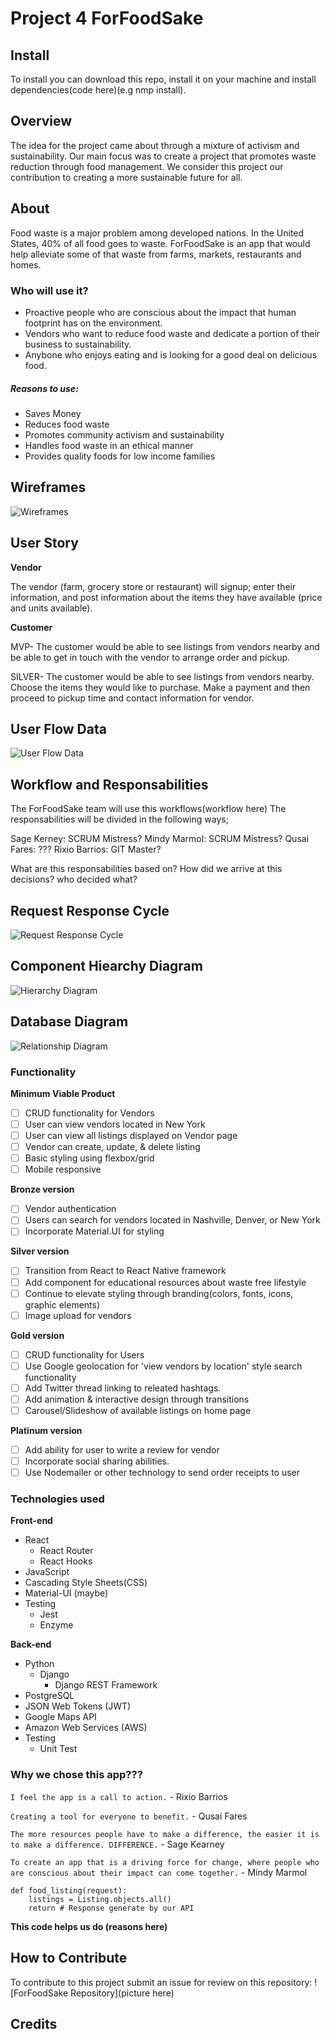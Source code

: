 # Project 4 ForFoodSake

## Install

To install you can download this repo, install it on your machine and install dependencies(code here)(e.g nmp install).

## Overview

The idea for the project came about through a mixture of activism and sustainability.
Our main focus was to create a project that promotes waste reduction through food management.
We consider this project our contribution to creating a more sustainable future for all.

## About

Food waste is a major problem among developed nations. In the United States, 40% of all food goes to waste.
ForFoodSake is an app that would help alleviate some of that waste from farms, markets, restaurants and homes.

### Who will use it?

-   Proactive people who are conscious about the impact that human footprint has on the environment.
-   Vendors who want to reduce food waste and dedicate a portion of their business to sustainability.
-   Anybone who enjoys eating and is looking for a good deal on delicious food.

##### Reasons to use:

-   Saves Money
-   Reduces food waste
-   Promotes community activism and sustainability
-   Handles food waste in an ethical manner
-   Provides quality foods for low income families

## Wireframes

![Wireframes](wireframe-mvp.png)

## User Story

**Vendor**

The vendor (farm, grocery store or restaurant) will signup; enter their information, and post information about the items they have available (price and units available).

**Customer**

MVP- The customer would be able to see listings from vendors nearby and be able to get in touch with the vendor to arrange order and pickup.

SILVER- The customer would be able to see listings from vendors nearby. Choose the items they would like to purchase. Make a payment and then proceed to pickup time and contact information for vendor.

## User Flow Data

![User Flow Data](userdataflow.png)

## Workflow and Responsabilities

The ForFoodSake team will use this workflows(workflow here)
The responsabilities will be divided in the following ways;

Sage Kerney: SCRUM Mistress?
Mindy Marmol: SCRUM Mistress?
Qusai Fares: ???
Rixio Barrios: GIT Master?

What are this responsabilities based on? How did we arrive at this decisions? who decided what?

## Request Response Cycle

![Request Response Cycle](mvc.jpg)

## Component Hiearchy Diagram

![Hierarchy Diagram](component-hierarchy.jpg)

## Database Diagram

![Relationship Diagram](relationship-diagram-mvp.png)

### Functionality

**Minimum Viable Product**

-   [ ] CRUD functionality for Vendors
-   [ ] User can view vendors located in New York
-   [ ] User can view all listings displayed on Vendor page
-   [ ] Vendor can create, update, & delete listing
-   [ ] Basic styling using flexbox/grid
-   [ ] Mobile responsive

**Bronze version**

-   [ ] Vendor authentication
-   [ ] Users can search for vendors located in Nashville, Denver, or New York
-   [ ] Incorporate Material.UI for styling

**Silver version**

-   [ ] Transition from React to React Native framework
-   [ ] Add component for educational resources about waste free lifestyle
-   [ ] Continue to elevate styling through branding(colors, fonts, icons, graphic elements)
-   [ ] Image upload for vendors

**Gold version**

-   [ ] CRUD functionality for Users
-   [ ] Use Google geolocation for 'view vendors by location' style search functionality
-   [ ] Add Twitter thread linking to releated hashtags.
-   [ ] Add animation & interactive design through transitions
-   [ ] Carousel/Slideshow of available listings on home page

**Platinum version**

-   [ ] Add ability for user to write a review for vendor
-   [ ] Incorporate social sharing abilities.
-   [ ] Use Nodemailer or other technology to send order receipts to user

### Technologies used

**Front-end**

-   React
    -   React Router
    -   React Hooks
-   JavaScript
-   Cascading Style Sheets(CSS)
-   Material-UI (maybe)
-   Testing
    -   Jest
    -   Enzyme

**Back-end**

-   Python
    -   Django
        -   Django REST Framework
-   PostgreSQL
-   JSON Web Tokens (JWT)
-   Google Maps API
-   Amazon Web Services (AWS)
-   Testing
    -   Unit Test

### Why we chose this app???

`I feel the app is a call to action.`
\- Rixio Barrios

`Creating a tool for everyone to benefit.`
\- Qusai Fares

`The more resources people have to make a difference, the easier it is to make a difference. DIFFERENCE.`
\- Sage Kearney

`To create an app that is a driving force for change, where people who are conscious about their impact can come together.`
\- Mindy Marmol

```PY
def food_listing(request):
    listings = Listing.objects.all()
    return # Response generate by our API
```

**This code helps us do (reasons here)**

## How to Contribute

To contribute to this project submit an issue for review on this repository:
![ForFoodSake Repository](picture here)

## Credits
